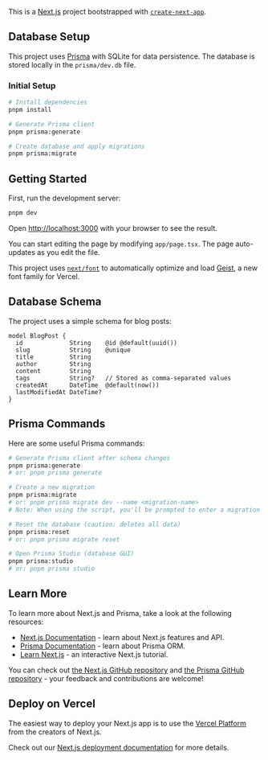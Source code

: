 This is a [Next.js](https://nextjs.org) project bootstrapped with [`create-next-app`](https://nextjs.org/docs/app/api-reference/cli/create-next-app).

## Database Setup

This project uses [Prisma](https://prisma.io) with SQLite for data persistence. The database is stored locally in the `prisma/dev.db` file.

### Initial Setup

```bash
# Install dependencies
pnpm install

# Generate Prisma client
pnpm prisma:generate

# Create database and apply migrations
pnpm prisma:migrate
```

## Getting Started

First, run the development server:

```bash
pnpm dev
```

Open [http://localhost:3000](http://localhost:3000) with your browser to see the result.

You can start editing the page by modifying `app/page.tsx`. The page auto-updates as you edit the file.

This project uses [`next/font`](https://nextjs.org/docs/app/building-your-application/optimizing/fonts) to automatically optimize and load [Geist](https://vercel.com/font), a new font family for Vercel.

## Database Schema

The project uses a simple schema for blog posts:

```prisma
model BlogPost {
  id             String    @id @default(uuid())
  slug           String    @unique
  title          String
  author         String
  content        String
  tags           String?   // Stored as comma-separated values
  createdAt      DateTime  @default(now())
  lastModifiedAt DateTime?
}
```

## Prisma Commands

Here are some useful Prisma commands:

```bash
# Generate Prisma client after schema changes
pnpm prisma:generate
# or: pnpm prisma generate

# Create a new migration
pnpm prisma:migrate
# or: pnpm prisma migrate dev --name <migration-name>
# Note: When using the script, you'll be prompted to enter a migration name

# Reset the database (caution: deletes all data)
pnpm prisma:reset
# or: pnpm prisma migrate reset

# Open Prisma Studio (database GUI)
pnpm prisma:studio
# or: pnpm prisma studio
```

## Learn More

To learn more about Next.js and Prisma, take a look at the following resources:

- [Next.js Documentation](https://nextjs.org/docs) - learn about Next.js features and API.
- [Prisma Documentation](https://www.prisma.io/docs) - learn about Prisma ORM.
- [Learn Next.js](https://nextjs.org/learn) - an interactive Next.js tutorial.

You can check out [the Next.js GitHub repository](https://github.com/vercel/next.js) and [the Prisma GitHub repository](https://github.com/prisma/prisma) - your feedback and contributions are welcome!

## Deploy on Vercel

The easiest way to deploy your Next.js app is to use the [Vercel Platform](https://vercel.com/new?utm_medium=default-template&filter=next.js&utm_source=create-next-app&utm_campaign=create-next-app-readme) from the creators of Next.js.

Check out our [Next.js deployment documentation](https://nextjs.org/docs/app/building-your-application/deploying) for more details.
